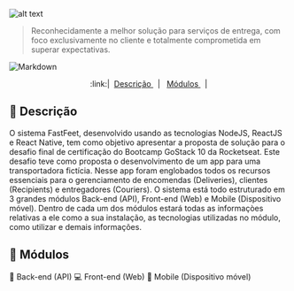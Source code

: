 ![alt text][logo]

[logo]: https://i.imgur.com/b9HrmqJ.png "FastFeet Logo"

> Reconhecidamente a melhor solução para serviços de entrega, com foco exclusivamente no cliente e totalmente comprometida em superar expectativas.

![Markdown](https://img.shields.io/badge/Version-0.1-blueviolet?style=plastic)


<p align="center">
:link:| &nbsp;<a href="#page_with_curl-Descrição">Descrição </a> &nbsp;  | &nbsp; <a href="#file_folder-Módulos">Módulos </a> &nbsp; |
</p>

## :page_with_curl: Descrição

O sistema FastFeet, desenvolvido usando as tecnologias NodeJS, ReactJS e React Native, tem como objetivo apresentar a proposta de solução para o desafio final de certificação do Bootcamp GoStack 10 da Rocketseat.
Este desafio teve como proposta o desenvolvimento de um app para uma transportadora fictícia.
Nesse app foram englobados todos os recursos essenciais para o gerenciamento de encomendas (Deliveries), clientes (Recipients) e entregadores (Couriers).
O sistema está todo estruturado em 3 grandes módulos Back-end (API), Front-end (Web) e Mobile (Dispositivo móvel). Dentro de cada um dos módulos estará todas as informaçòes relativas a ele como a sua instalação, as tecnologias utilizadas no módulo, como utilizar e demais informações.

## :file_folder: Módulos

:wrench: Back-end (API)
:computer: Front-end (Web)
:iphone: Mobile (Dispositivo móvel)
